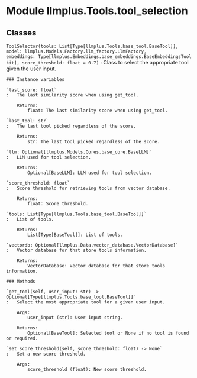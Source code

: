 Module llmplus.Tools.tool_selection
===================================

Classes
-------

`ToolSelector(tools: List[Type[llmplus.Tools.base_tool.BaseTool]], model: llmplus.Models.Factory.llm_factory.LlmFactory, embeddings: Type[llmplus.Embeddings.base_embeddings.BaseEmbeddingsToolkit], score_threshold: float = 0.7)`
:   Class to select the appropriate tool given the user input.

    ### Instance variables

    `last_score: float`
    :   The last similarity score when using get_tool.
        
        Returns:
            float: The last similarity score when using get_tool.

    `last_tool: str`
    :   The last tool picked regardless of the score.
        
        Returns:
            str: The last tool picked regardless of the score.

    `llm: Optional[llmplus.Models.Cores.base_core.BaseLLM]`
    :   LLM used for tool selection.
        
        Returns:
            Optional[BaseLLM]: LLM used for tool selection.

    `score_threshold: float`
    :   Score threshold for retrieving tools from vector database.
        
        Returns:
            float: Score threshold.

    `tools: List[Type[llmplus.Tools.base_tool.BaseTool]]`
    :   List of tools.
        
        Returns:
            List[Type[BaseTool]]: List of tools.

    `vectordb: Optional[llmplus.Data.vector_database.VectorDatabase]`
    :   Vector database for that store tools information.
        
        Returns:
            VectorDatabase: Vector database for that store tools information.

    ### Methods

    `get_tool(self, user_input: str) ‑> Optional[Type[llmplus.Tools.base_tool.BaseTool]]`
    :   Select the most appropriate tool for a given user input.
        
        Args:
            user_input (str): User input string.
        
        Returns:
            Optional[BaseTool]: Selected tool or None if no tool is found or required.

    `set_score_threshold(self, score_threshold: float) ‑> None`
    :   Set a new score threshold.
        
        Args:
            score_threshold (float): New score threshold.